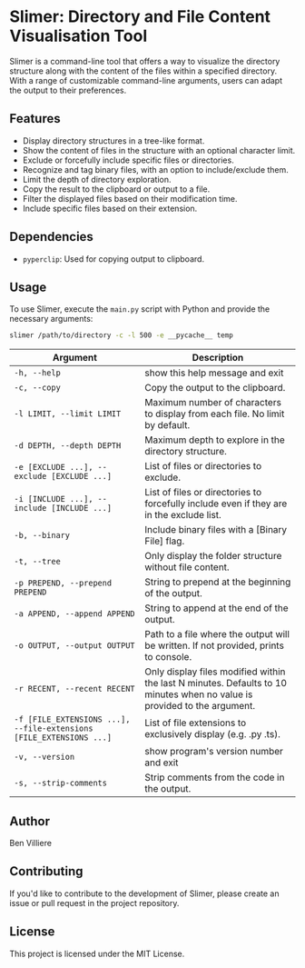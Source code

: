 # Slimer: Directory and File Content Visualisation Tool

Slimer is a command-line tool that offers a way to visualize the directory structure along with the content of the files within a specified directory. With a range of customizable command-line arguments, users can adapt the output to their preferences.

## Features

- Display directory structures in a tree-like format.
- Show the content of files in the structure with an optional character limit.
- Exclude or forcefully include specific files or directories.
- Recognize and tag binary files, with an option to include/exclude them.
- Limit the depth of directory exploration.
- Copy the result to the clipboard or output to a file.
- Filter the displayed files based on their modification time.
- Include specific files based on their extension.

## Dependencies

- `pyperclip`: Used for copying output to clipboard.

## Usage

To use Slimer, execute the `main.py` script with Python and provide the necessary arguments:

```bash
slimer /path/to/directory -c -l 500 -e __pycache__ temp
```

| Argument                                                            | Description                                                                                                              |
| ------------------------------------------------------------------- | ------------------------------------------------------------------------------------------------------------------------ |
| `-h, --help`                                                        | show this help message and exit                                                                                          |
| `-c, --copy`                                                        | Copy the output to the clipboard.                                                                                        |
| `-l LIMIT, --limit LIMIT`                                           | Maximum number of characters to display from each file. No limit by default.                                             |
| `-d DEPTH, --depth DEPTH`                                           | Maximum depth to explore in the directory structure.                                                                     |
| `-e [EXCLUDE ...], --exclude [EXCLUDE ...]`                         | List of files or directories to exclude.                                                                                 |
| `-i [INCLUDE ...], --include [INCLUDE ...]`                         | List of files or directories to forcefully include even if they are in the exclude list.                                 |
| `-b, --binary`                                                      | Include binary files with a [Binary File] flag.                                                                          |
| `-t, --tree`                                                        | Only display the folder structure without file content.                                                                  |
| `-p PREPEND, --prepend PREPEND`                                     | String to prepend at the beginning of the output.                                                                        |
| `-a APPEND, --append APPEND`                                        | String to append at the end of the output.                                                                               |
| `-o OUTPUT, --output OUTPUT`                                        | Path to a file where the output will be written. If not provided, prints to console.                                     |
| `-r RECENT, --recent RECENT`                                        | Only display files modified within the last N minutes. Defaults to 10 minutes when no value is provided to the argument. |
| `-f [FILE_EXTENSIONS ...], --file-extensions [FILE_EXTENSIONS ...]` | List of file extensions to exclusively display (e.g. .py .ts).                                                           |
| `-v, --version`                                                     | show program's version number and exit                                                                                   |
| `-s, --strip-comments`                                              | Strip comments from the code in the output.                                                                              |

## Author

Ben Villiere

## Contributing

If you'd like to contribute to the development of Slimer, please create an issue or pull request in the project repository.

## License

This project is licensed under the MIT License.
